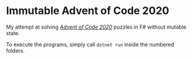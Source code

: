# Immutable Advent of Code 2020

My attempt at solving [_Advent of Code 2020_](https://adventofcode.com/2020) puzzles in F# without mutable state.

To execute the programs, simply call `dotnet run` inside the numbered folders.